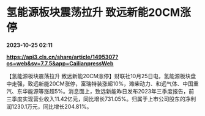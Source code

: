 # 氢能源板块震荡拉升 致远新能20CM涨停

**2023-10-25 02:11**

**https://api3.cls.cn/share/article/1495307?os=web&sv=7.7.5&app=CailianpressWeb**

【氢能源板块震荡拉升 致远新能20CM涨停】财联社10月25日电，氢能源板块盘中走强，致远新能20CM涨停，富瑞特装涨超10%，潍柴动力、和远气体、中国重汽、东华能源等涨超5%。消息面上，致远新能昨日发布2023年三季度报告，前三季度实现营业收入11.42亿元，同比增长731.05%。归属于上市公司股东的净利润1230.1万元，同比增长204.81%。